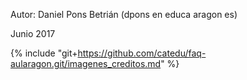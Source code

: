 
Autor: Daniel Pons Betrián \(dpons en educa aragon es\)

Junio 2017

{% include "git+https://github.com/catedu/faq-aularagon.git/imagenes_creditos.md" %}
